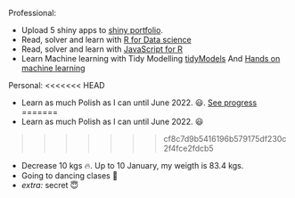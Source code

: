 Professional:
- Upload 5 shiny apps to [shiny portfolio](https://afinsuasty.shinyapps.io/mastering_shiny/).
- Read, solver and learn with [R for Data science](https://r4ds.had.co.nz/)
- Read, solver and learn with [JavaScript for R](https://book.javascript-for-r.com/)
- Learn Machine learning with Tidy Modelling [tidyModels](https://www.tmwr.org/)  And [Hands on machine learning](https://bradleyboehmke.github.io/HOML/ )

Personal:
<<<<<<< HEAD
- Learn as much Polish as I can until June 2022. :smiley:. [See progress](http://localhost:4321/learning-polish/)
=======
- Learn as much Polish as I can until June 2022. :smiley:
>>>>>>> cf8c7d9b5416196b579175df230c2f4fce2fdcb5
- Decrease 10 kgs :fire:. Up to 10 January, my weigth is 83.4 kgs.
- Going to dancing clases :dancers:
- *extra:* secret :innocent:
